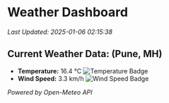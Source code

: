 
# Weather Dashboard

_Last Updated: 2025-01-06 02:15:38_

## Current Weather Data: (Pune, MH)
- **Temperature:** 16.4 °C ![Temperature Badge](https://img.shields.io/badge/Temperature-Low%20Temp-blue)
- **Wind Speed:** 3.3 km/h ![Wind Speed Badge](https://img.shields.io/badge/Wind%20Speed-Low%20Wind-blue)

*Powered by Open-Meteo API*

